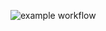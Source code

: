![example workflow](https://github.com/llloptman/patterns_1/actions/workflows/gradle.yml/badge.svg)
